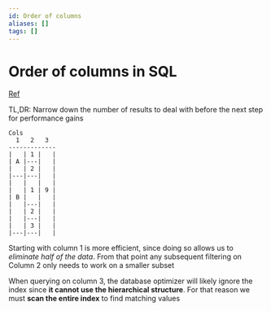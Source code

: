 ```yaml
---
id: Order of columns
aliases: []
tags: []
---
```


# Order of columns in SQL

[Ref](https://stackoverflow.com/questions/2292662/how-important-is-the-order-of-columns-in-indexes) 

TL,DR: Narrow down  the number of results to deal with before the next step for performance gains

```text
Cols
  1   2   3
-------------
|   | 1 |   |
| A |---|   |
|   | 2 |   |
|---|---|   |
|   |   |   |
|   | 1 | 9 |
| B |   |   |
|   |---|   |
|   | 2 |   |
|   |---|   |
|   | 3 |   |
|---|---|   |
```

Starting with column 1 is more efficient, since doing so allows us to *eliminate half of the data*. From that point any subsequent filtering on Column 2 only needs to work on a smaller subset 

When querying on column 3, the database optimizer will likely ignore the index since **it cannot use the hierarchical structure**. For that reason we must **scan the entire index** to find matching values  
